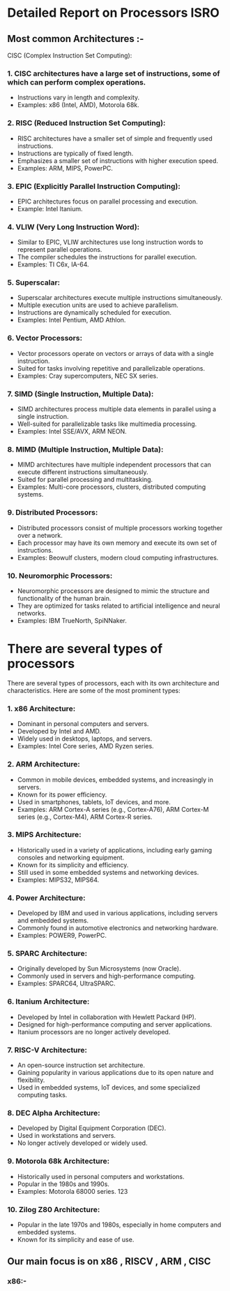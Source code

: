 # Detailed Report on Processors  ISRO

## Most common Architectures :- 
CISC (Complex Instruction Set Computing):

### 1. CISC architectures have a large set of instructions, some of which can perform complex operations.
- Instructions vary in length and complexity.
- Examples: x86 (Intel, AMD), Motorola 68k.

### 2. RISC (Reduced Instruction Set Computing):
- RISC architectures have a smaller set of simple and frequently used instructions.
- Instructions are typically of fixed length.
- Emphasizes a smaller set of instructions with higher execution speed.
- Examples: ARM, MIPS, PowerPC.

### 3. EPIC (Explicitly Parallel Instruction Computing):
- EPIC architectures focus on parallel processing and execution.
- Example: Intel Itanium.

### 4. VLIW (Very Long Instruction Word):
- Similar to EPIC, VLIW architectures use long instruction words to represent parallel operations.
- The compiler schedules the instructions for parallel execution.
- Examples: TI C6x, IA-64.

### 5. Superscalar:
- Superscalar architectures execute multiple instructions simultaneously.
- Multiple execution units are used to achieve parallelism.
- Instructions are dynamically scheduled for execution.
- Examples: Intel Pentium, AMD Athlon.

### 6. Vector Processors:
- Vector processors operate on vectors or arrays of data with a single instruction.
- Suited for tasks involving repetitive and parallelizable operations.
- Examples: Cray supercomputers, NEC SX series.

### 7. SIMD (Single Instruction, Multiple Data):
- SIMD architectures process multiple data elements in parallel using a single instruction.
- Well-suited for parallelizable tasks like multimedia processing.
- Examples: Intel SSE/AVX, ARM NEON.

### 8. MIMD (Multiple Instruction, Multiple Data):
- MIMD architectures have multiple independent processors that can execute different instructions simultaneously.
- Suited for parallel processing and multitasking.
- Examples: Multi-core processors, clusters, distributed computing systems.

### 9. Distributed Processors:
- Distributed processors consist of multiple processors working together over a network.
- Each processor may have its own memory and execute its own set of instructions.
- Examples: Beowulf clusters, modern cloud computing infrastructures.

### 10. Neuromorphic Processors:
- Neuromorphic processors are designed to mimic the structure and functionality of the human brain.
- They are optimized for tasks related to artificial intelligence and neural networks.
- Examples: IBM TrueNorth, SpiNNaker.




# There are several types of processors

There are several types of processors, each with its own architecture and characteristics. Here are some of the most prominent types:

### 1. x86 Architecture:
- Dominant in personal computers and servers.
- Developed by Intel and AMD.
- Widely used in desktops, laptops, and servers.
- Examples: Intel Core series, AMD Ryzen series.

### 2. ARM Architecture:
- Common in mobile devices, embedded systems, and increasingly in servers.
- Known for its power efficiency.
- Used in smartphones, tablets, IoT devices, and more.
- Examples: ARM Cortex-A series (e.g., Cortex-A76), ARM Cortex-M series (e.g., Cortex-M4), ARM Cortex-R series.

### 3. MIPS Architecture:
- Historically used in a variety of applications, including early gaming consoles and networking equipment.
- Known for its simplicity and efficiency.
- Still used in some embedded systems and networking devices.
- Examples: MIPS32, MIPS64.

### 4. Power Architecture:
- Developed by IBM and used in various applications, including servers and embedded systems.
- Commonly found in automotive electronics and networking hardware.
- Examples: POWER9, PowerPC.

### 5. SPARC Architecture:
- Originally developed by Sun Microsystems (now Oracle).
- Commonly used in servers and high-performance computing.
- Examples: SPARC64, UltraSPARC.

### 6. Itanium Architecture:
- Developed by Intel in collaboration with Hewlett Packard (HP).
- Designed for high-performance computing and server applications.
- Itanium processors are no longer actively developed.

### 7. RISC-V Architecture:
- An open-source instruction set architecture.
- Gaining popularity in various applications due to its open nature and flexibility.
- Used in embedded systems, IoT devices, and some specialized computing tasks.

### 8. DEC Alpha Architecture:
- Developed by Digital Equipment Corporation (DEC).
- Used in workstations and servers.
- No longer actively developed or widely used.

### 9. Motorola 68k Architecture:
- Historically used in personal computers and workstations.
- Popular in the 1980s and 1990s.
- Examples: Motorola 68000 series.
123

### 10. Zilog Z80 Architecture:
- Popular in the late 1970s and 1980s, especially in home computers and embedded systems.
- Known for its simplicity and ease of use.





## Our main focus is on x86 , RISCV , ARM , CISC

### x86:- 

